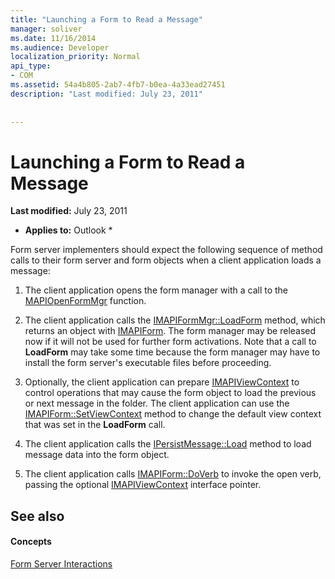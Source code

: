 ```yaml
---
title: "Launching a Form to Read a Message"
manager: soliver
ms.date: 11/16/2014
ms.audience: Developer
localization_priority: Normal
api_type:
- COM
ms.assetid: 54a4b805-2ab7-4fb7-b0ea-4a33ead27451
description: "Last modified: July 23, 2011"
 
 
---
```


# Launching a Form to Read a Message

 **Last modified:** July 23, 2011 
  
 * **Applies to:** Outlook * 
  
Form server implementers should expect the following sequence of method calls to their form server and form objects when a client application loads a message:
  
1. The client application opens the form manager with a call to the [MAPIOpenFormMgr](mapiopenformmgr.md) function. 
    
2. The client application calls the [IMAPIFormMgr::LoadForm](imapiformmgr-loadform.md) method, which returns an object with [IMAPIForm](imapiformiunknown.md). The form manager may be released now if it will not be used for further form activations. Note that a call to **LoadForm** may take some time because the form manager may have to install the form server's executable files before proceeding. 
    
3. Optionally, the client application can prepare [IMAPIViewContext](imapiviewcontextiunknown.md) to control operations that may cause the form object to load the previous or next message in the folder. The client application can use the [IMAPIForm::SetViewContext](imapiform-setviewcontext.md) method to change the default view context that was set in the **LoadForm** call. 
    
4. The client application calls the [IPersistMessage::Load](ipersistmessage-load.md) method to load message data into the form object. 
    
5. The client application calls [IMAPIForm::DoVerb](imapiform-doverb.md) to invoke the open verb, passing the optional [IMAPIViewContext](imapiviewcontextiunknown.md) interface pointer. 
    
## See also

#### Concepts

[Form Server Interactions](form-server-interactions.md)

